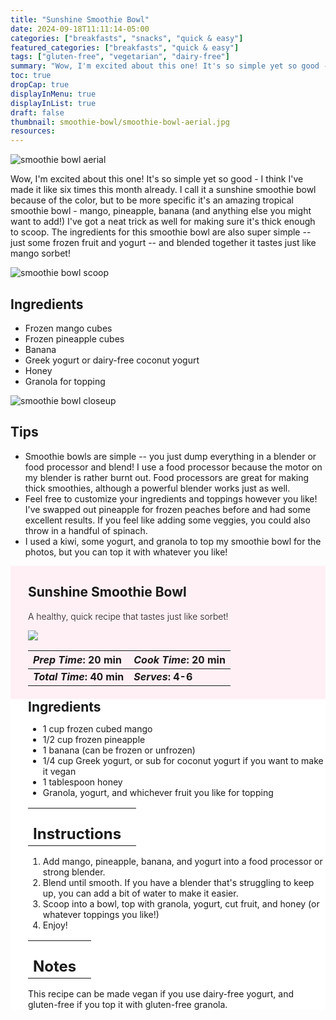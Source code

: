 ```yaml
---
title: "Sunshine Smoothie Bowl"
date: 2024-09-18T11:11:14-05:00
categories: ["breakfasts", "snacks", "quick & easy"]
featured_categories: ["breakfasts", "quick & easy"]
tags: ["gluten-free", "vegetarian", "dairy-free"]
summary: "Wow, I'm excited about this one! It's so simple yet so good - I think I've made it like six times this month already. I call it a sunshine smoothie bowl because of the color, but to be more specific it's an amazing tropical smoothie bowl - mango, pineapple, banana (and anything else you might want to add!) I've got a neat trick as well for making sure it's thick enough to scoop."
toc: true
dropCap: true
displayInMenu: true
displayInList: true
draft: false
thumbnail: smoothie-bowl/smoothie-bowl-aerial.jpg
resources:
---
```


![smoothie bowl aerial](../../smoothie-bowl/smoothie-bowl-aerial.jpg)

Wow, I'm excited about this one! It's so simple yet so good - I think I've made it like six times this month already. I call it a sunshine smoothie bowl because of the color, but to be more specific it's an amazing tropical smoothie bowl - mango, pineapple, banana (and anything else you might want to add!) I've got a neat trick as well for making sure it's thick enough to scoop. The ingredients for this smoothie bowl are also super simple -- just some frozen fruit and yogurt -- and blended together it tastes just like mango sorbet!

![smoothie bowl scoop](../../smoothie-bowl/smoothie-bowl-scoop1.jpg)
## Ingredients

- Frozen mango cubes
- Frozen pineapple cubes
- Banana
- Greek yogurt or dairy-free coconut yogurt
- Honey
- Granola for topping

![smoothie bowl closeup](../../smoothie-bowl/smoothie-bowl-closeup.jpg)

## Tips

- Smoothie bowls are simple -- you just dump everything in a blender or food processor and blend! I use a food processor because the motor on my blender is rather burnt out. Food processors are great for making thick smoothies, although a powerful blender works just as well.
- Feel free to customize your ingredients and toppings however you like! I've swapped out pineapple for frozen peaches before and had some excellent results. If you feel like adding some veggies, you could also throw in a handful of spinach.
- I used a kiwi, some yogurt, and granola to top my smoothie bowl for the photos, but you can top it with whatever you like!
<div style = "background-color: lavenderblush;"  id = "recipe"> 
<div style = "background-color:lavenderblush; padding-left:2em; margin-top:0; margin-bottom:0;">

<div style="display:grid; align-items:start; justify-content:space-between; padding-right:2em" class="grid-cols-2 gap-2 md:gap-4 lg:gap-8 xl:gap-12"><div class = "mb-8"><h2>Sunshine Smoothie Bowl</h2><p style = "font-weight: 300;">A healthy, quick recipe that tastes just like sorbet!</p></div><img src="../../smoothie-bowl/smoothie-bowl-aerial.jpg"  class="w-full h-36 md:h-36 lg:h-40 xl:h-52 2xl:h-60 mx-auto"></div>

| _Prep Time_: 20 min  | _Cook Time_: 20 min  |
| :--- | :--- |
| **_Total Time_: 40 min** | **_Serves_: 4-6**  |

</div>
<div style="background-color: white; padding-left:2em; border-width:3px; border-color:lavenderblush; margin-top:0;">
 <div><h2 style = "margin-top:1em; margin-bottom:0;" >Ingredients</h2></div>

- 1 cup frozen cubed mango
- 1/2 cup frozen pineapple
- 1 banana (can be frozen or unfrozen)
- 1/4 cup Greek yogurt, or sub for coconut yogurt if you want to make it vegan
- 1 tablespoon honey
- Granola, yogurt, and whichever fruit you like for topping

|   |    |
| :--- | :--- |
| <div><h2 style = "margin-top:1em; margin-bottom:0;" >Instructions</h2></div>|   |

1. Add mango, pineapple, banana, and yogurt into a food processor or strong blender.
2. Blend until smooth. If you have a blender that's struggling to keep up, you can add a bit of water to make it easier.
3. Scoop into a bowl, top with granola, yogurt, cut fruit, and honey (or whatever toppings you like!)
4. Enjoy!

|   |    |
| :--- | :--- |
| <div><h2 style = "margin-top:1em; margin-bottom:0;" >Notes</h2></div>|   |

This recipe can be made vegan if you use dairy-free yogurt, and gluten-free if you top it with gluten-free granola.

</div>
</div>